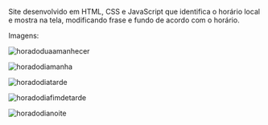 Site desenvolvido em HTML, CSS e JavaScript que identifica o horário local e mostra na tela, modificando frase e fundo de acordo com o horário.

Imagens:



![horadoduaamanhecer](https://user-images.githubusercontent.com/99519903/176791263-7dbeae36-b583-45a4-9707-be7a43cb4483.png)

![horadodiamanha](https://user-images.githubusercontent.com/99519903/176791249-2140e0d0-d5ea-4da1-a99e-1df5d9be9fbe.png)

![horadodiatarde](https://user-images.githubusercontent.com/99519903/176791274-0dd3c631-0ffa-4fcc-94c2-a7b85430a09d.png)

![horadodiafimdetarde](https://user-images.githubusercontent.com/99519903/176791243-284726e8-3284-4115-94a0-82b5d57efb9d.png)

![horadodianoite](https://user-images.githubusercontent.com/99519903/176791281-bee911d7-cd2e-4e4e-929d-e2fbe47700f3.png)
